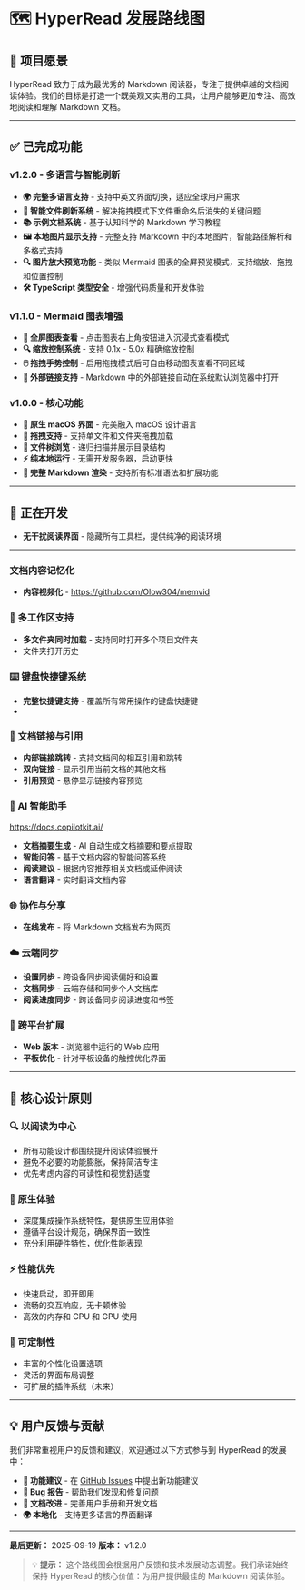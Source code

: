 # 🗺️ HyperRead 发展路线图

## 📖 项目愿景

HyperRead 致力于成为最优秀的 Markdown 阅读器，专注于提供卓越的文档阅读体验。我们的目标是打造一个既美观又实用的工具，让用户能够更加专注、高效地阅读和理解 Markdown 文档。

---

## ✅ 已完成功能

### v1.2.0 - 多语言与智能刷新
- **🌍 完整多语言支持** - 支持中英文界面切换，适应全球用户需求
- **🔄 智能文件刷新系统** - 解决拖拽模式下文件重命名后消失的关键问题
- **📚 示例文档系统** - 基于认知科学的 Markdown 学习教程
- **🖼️ 本地图片显示支持** - 完整支持 Markdown 中的本地图片，智能路径解析和多格式支持
- **🔍 图片放大预览功能** - 类似 Mermaid 图表的全屏预览模式，支持缩放、拖拽和位置控制
- **🛠️ TypeScript 类型安全** - 增强代码质量和开发体验

### v1.1.0 - Mermaid 图表增强
- **🎯 全屏图表查看** - 点击图表右上角按钮进入沉浸式查看模式
- **🔍 缩放控制系统** - 支持 0.1x - 5.0x 精确缩放控制
- **🖱️ 拖拽手势控制** - 启用拖拽模式后可自由移动图表查看不同区域
- **🔗 外部链接支持** - Markdown 中的外部链接自动在系统默认浏览器中打开

### v1.0.0 - 核心功能
- **🎨 原生 macOS 界面** - 完美融入 macOS 设计语言
- **📁 拖拽支持** - 支持单文件和文件夹拖拽加载
- **🌳 文件树浏览** - 递归扫描并展示目录结构
- **⚡ 纯本地运行** - 无需开发服务器，启动更快
- **🎯 完整 Markdown 渲染** - 支持所有标准语法和扩展功能

---

## 🚧 正在开发

- **无干扰阅读界面** - 隐藏所有工具栏，提供纯净的阅读环境

---
### 文档内容记忆化
- **内容视频化** - https://github.com/Olow304/memvid

### 📁 多工作区支持
- **多文件夹同时加载** - 支持同时打开多个项目文件夹
- 文件夹打开历史

### ⌨️ 键盘快捷键系统
- **完整快捷键支持** - 覆盖所有常用操作的键盘快捷键
- 
### 🔗 文档链接与引用
- **内部链接跳转** - 支持文档间的相互引用和跳转
- **双向链接** - 显示引用当前文档的其他文档
- **引用预览** - 悬停显示链接内容预览

### 🤖 AI 智能助手
https://docs.copilotkit.ai/
- **文档摘要生成** - AI 自动生成文档摘要和要点提取
- **智能问答** - 基于文档内容的智能问答系统
- **阅读建议** - 根据内容推荐相关文档或延伸阅读
- **语言翻译** - 实时翻译文档内容

### 🌐 协作与分享
- **在线发布** - 将 Markdown 文档发布为网页

### ☁️ 云端同步
- **设置同步** - 跨设备同步阅读偏好和设置
- **文档同步** - 云端存储和同步个人文档库
- **阅读进度同步** - 跨设备同步阅读进度和书签

### 📱 跨平台扩展
- **Web 版本** - 浏览器中运行的 Web 应用
- **平板优化** - 针对平板设备的触控优化界面

---

## 🎯 核心设计原则

### 🔍 以阅读为中心
- 所有功能设计都围绕提升阅读体验展开
- 避免不必要的功能膨胀，保持简洁专注
- 优先考虑内容的可读性和视觉舒适度

### 🎨 原生体验
- 深度集成操作系统特性，提供原生应用体验
- 遵循平台设计规范，确保界面一致性
- 充分利用硬件特性，优化性能表现

### ⚡ 性能优先
- 快速启动，即开即用
- 流畅的交互响应，无卡顿体验
- 高效的内存和 CPU 和 GPU 使用

### 🔧 可定制性
- 丰富的个性化设置选项
- 灵活的界面布局调整
- 可扩展的插件系统（未来）

---

## 💡 用户反馈与贡献

我们非常重视用户的反馈和建议，欢迎通过以下方式参与到 HyperRead 的发展中：

- **📝 功能建议** - 在 [GitHub Issues](https://github.com/thejoven/HyperRead/issues) 中提出新功能建议
- **🐛 Bug 报告** - 帮助我们发现和修复问题
- **📖 文档改进** - 完善用户手册和开发文档
- **🌍 本地化** - 支持更多语言的界面翻译

---

**最后更新：** 2025-09-19
**版本：** v1.2.0

> 💡 **提示：** 这个路线图会根据用户反馈和技术发展动态调整。我们承诺始终保持 HyperRead 的核心价值：为用户提供最佳的 Markdown 阅读体验。